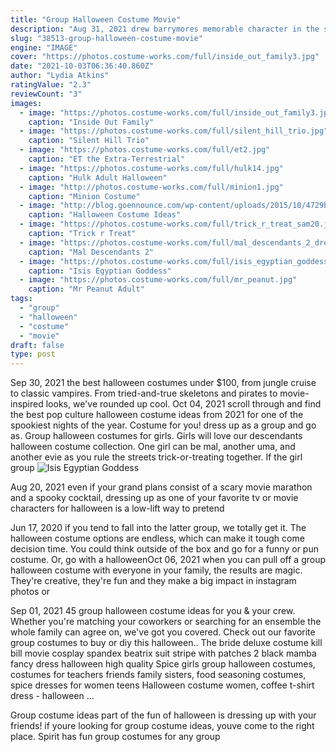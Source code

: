 ```yaml
---
title: "Group Halloween Costume Movie"
description: "Aug 31, 2021 drew barrymores memorable character in the scary halloween movie scream has never looked better.  Really want is a good teen halloween costume idea for a group"
slug: "38513-group-halloween-costume-movie"
engine: "IMAGE"
cover: "https://photos.costume-works.com/full/inside_out_family3.jpg"
date: "2021-10-03T06:36:40.860Z"
author: "Lydia Atkins"
ratingValue: "2.3"
reviewCount: "3"
images:
  - image: "https://photos.costume-works.com/full/inside_out_family3.jpg"
    caption: "Inside Out Family"
  - image: "https://photos.costume-works.com/full/silent_hill_trio.jpg"
    caption: "Silent Hill Trio"
  - image: "https://photos.costume-works.com/full/et2.jpg"
    caption: "ET the Extra-Terrestrial"
  - image: "https://photos.costume-works.com/full/hulk14.jpg"
    caption: "Hulk Adult Halloween"
  - image: "http://photos.costume-works.com/full/minion1.jpg"
    caption: "Minion Costume"
  - image: "http://blog.goennounce.com/wp-content/uploads/2015/10/4729b05198df4bb347d7a5f29ce5b2de.jpg"
    caption: "Halloween Costume Ideas"
  - image: "https://photos.costume-works.com/full/trick_r_treat_sam20.jpg"
    caption: "Trick r Treat"
  - image: "https://photos.costume-works.com/full/mal_descendants_2_dress.jpg"
    caption: "Mal Descendants 2"
  - image: "https://photos.costume-works.com/full/isis_egyptian_goddess-32447-1.jpg"
    caption: "Isis Egyptian Goddess"
  - image: "https://photos.costume-works.com/full/mr_peanut.jpg"
    caption: "Mr Peanut Adult"
tags:
  - "group"
  - "halloween"
  - "costume"
  - "movie"
draft: false
type: post
---
```


Sep 30, 2021 the best halloween costumes under $100, from jungle cruise to classic vampires. From tried-and-true skeletons and pirates to movie-inspired looks, we've rounded up cool. Oct 04, 2021 scroll through and find the best pop culture halloween costume ideas from 2021 for one of the spookiest nights of the year.  Costume for you! dress up as a group and go as. Group halloween costumes for girls. Girls will love our descendants halloween costume collection. One girl can be mal, another uma, and another evie as you rule the streets trick-or-treating together. If the girl group
![Isis Egyptian Goddess](https://photos.costume-works.com/full/isis_egyptian_goddess-32447-1.jpg "Isis Egyptian Goddess")

Aug 20, 2021 even if your grand plans consist of a scary movie marathon and a spooky cocktail, dressing up as one of your favorite tv or movie characters for halloween is a low-lift way to pretend
<!--inArticleAds-->

<!--galleryOne-->

Jun 17, 2020 if you tend to fall into the latter group, we totally get it. The halloween costume options are endless, which can make it tough come decision time. You could think outside of the box and go for a funny or pun costume. Or, go with a halloweenOct 06, 2021 when you can pull off a group halloween costume with everyone in your family, the results are magic. They're creative, they're fun and they make a big impact in instagram photos or
<!--inArticleAds-->

<!--galleryTwo-->

Sep 01, 2021 45 group halloween costume ideas for you & your crew. Whether you're matching your coworkers or searching for an ensemble the whole family can agree on, we've got you covered. Check out our favorite group costumes to buy or diy this halloween.. The bride deluxe costume kill bill movie cosplay spandex beatrix suit stripe with patches 2 black mamba fancy dress halloween high quality  Spice girls group halloween costumes, costumes for teachers friends family sisters, food seasoning costumes, spice dresses for women teens Halloween costume women, coffee t-shirt dress - halloween ...
<!--galleryThree-->

Group costume ideas part of the fun of halloween is dressing up with your friends! if youre looking for group costume ideas, youve come to the right place. Spirit has fun group costumes for any group